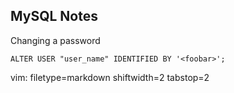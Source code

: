 ## MySQL Notes ##

Changing a password

    ALTER USER "user_name" IDENTIFIED BY '<foobar>';

vim: filetype=markdown shiftwidth=2 tabstop=2
